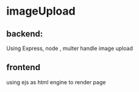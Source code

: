 # imageUpload

## backend:
 Using Express, node , multer handle image upload
 
 
## frontend
using ejs as html engine to render page
 
